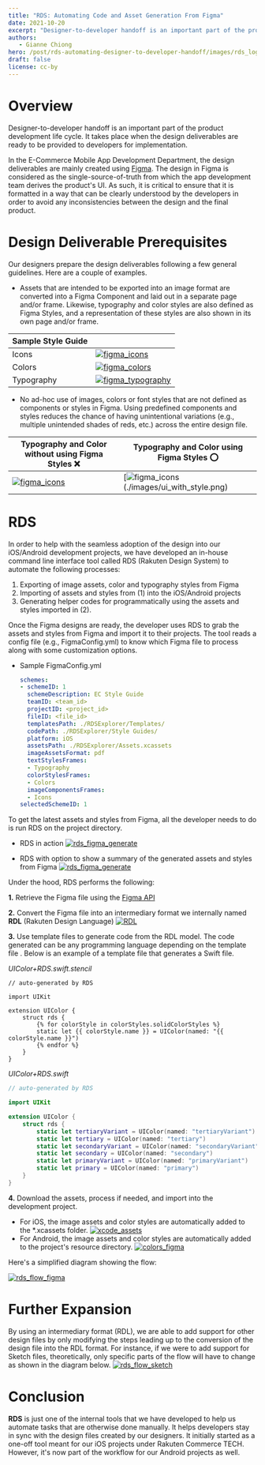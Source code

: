 ```yaml
---
title: "RDS: Automating Code and Asset Generation From Figma"
date: 2021-10-20
excerpt: "Designer-to-developer handoff is an important part of the product development life cycle. It takes place when the design deliverables are ready to be provided to developers for implementation."
authors:
   - Gianne Chiong
hero: /post/rds-automating-designer-to-developer-handoff/images/rds_logo.png
draft: false
license: cc-by
---
```


# Overview

Designer-to-developer handoff is an important part of the product development life cycle. It takes place when the design deliverables are ready to be provided to developers for implementation.

In the E-Commerce Mobile App Development Department, the design deliverables are mainly created using [Figma](https://www.figma.com). The design in Figma is considered as the single-source-of-truth from which the app development team derives the product's UI. As such, it is critical to ensure that it is formatted in a way that can be clearly understood by the developers in order to avoid any inconsistencies between the design and the final product.

# Design Deliverable Prerequisites

Our designers prepare the design deliverables following a few general guidelines. Here are a couple of examples.
- Assets that are intended to be exported into an image format are converted into a Figma Component and laid out in a separate page and/or frame. Likewise, typography and color styles are also defined as Figma Styles, and a representation of these styles are also shown in its own page and/or frame.

| Sample Style Guide |                                                              |
| ------------------ | ------------------------------------------------------------ |
| Icons              | [![figma_icons](./images/figma_icons.png)](./images/figma_icons.png) |
| Colors             | [![figma_colors](./images/figma_colors.png)](./images/figma_colors.png) |
| Typography         | [![figma_typography](./images/figma_typography.png)](./images/figma_typography.png) |

- No ad-hoc use of images, colors or font styles that are not defined as components or styles in Figma. Using predefined components and styles reduces the chance of having unintentional variations (e.g., multiple unintended shades of reds, etc.) across the entire design file.
  
| Typography and Color without using Figma Styles ❌ | Typography and Color using Figma Styles ⭕️ |
| -------------------------------------------------- | ----------------------------------------- |
| [![figma_icons](./images/ui_no_style.png)](./images/ui_no_style.png) | [![figma_icons](./images/ui_with_style.png)(./images/ui_with_style.png) |

# RDS

In order to help with the seamless adoption of the design into our iOS/Android development projects, we have developed an in-house command line interface tool called RDS (Rakuten Design System) to automate the following processes:

1. Exporting of image assets, color and typography styles from Figma
2. Importing of assets and styles from (1) into the iOS/Android projects
3. Generating helper codes for programmatically using the assets and styles imported in (2).

Once the Figma designs are ready, the developer uses RDS to grab the assets and styles from Figma and import it to their projects. The tool reads a config file (e.g., FigmaConfig.yml) to know which Figma file to process along with some customization options.
- Sample FigmaConfig.yml
  ```yaml
  schemes:
  - schemeID: 1
    schemeDescription: EC Style Guide
    teamID: <team_id>
    projectID: <project_id>
    fileID: <file_id>
    templatesPath: ./RDSExplorer/Templates/
    codePath: ./RDSExplorer/Style Guides/
    platform: iOS
    assetsPath: ./RDSExplorer/Assets.xcassets
    imageAssetsFormat: pdf
    textStylesFrames:
    - Typography
    colorStylesFrames:
    - Colors
    imageComponentsFrames:
    - Icons
  selectedSchemeID: 1
  ```

To get the latest assets and styles from Figma, all the developer needs to do is run RDS on the project directory.

- RDS in action
  [![rds_figma_generate](./images/rds_figma_generate.gif)](./images/automating-code-and-asset-generation-from/rds_figma_generate.gif)

- RDS with option to show a summary of the generated assets and styles from Figma
  [![rds_figma_generate](./images/rds_figma_generate_ss.png)](./images/automating-code-and-asset-generation-from/rds_figma_generate_ss.png)

Under the hood, RDS performs the following:

**1.** Retrieve the Figma file using the [Figma API](https://www.figma.com/developers/api#files-endpoints)

**2.** Convert the Figma file into an intermediary format we internally named **RDL** (Rakuten Design Language)
[![RDL](./images/RDL.jpg)](./images/automating-code-and-asset-generation-from/RDL.jpg)

**3.** Use template files to generate code from the RDL model. The code generated can be any programming language depending on the template file . Below is an example of a template file that generates a Swift file.

_UIColor+RDS.swift.stencil_
```stencil
// auto-generated by RDS
    
import UIKit

extension UIColor {
    struct rds {
        {% for colorStyle in colorStyles.solidColorStyles %}
        static let {{ colorStyle.name }} = UIColor(named: "{{ colorStyle.name }}")
        {% endfor %}
    }
}
```

_UIColor+RDS.swift_
```swift
// auto-generated by RDS

import UIKit

extension UIColor {
    struct rds {
        static let tertiaryVariant = UIColor(named: "tertiaryVariant")
        static let tertiary = UIColor(named: "tertiary")
        static let secondaryVariant = UIColor(named: "secondaryVariant")
        static let secondary = UIColor(named: "secondary")
        static let primaryVariant = UIColor(named: "primaryVariant")
        static let primary = UIColor(named: "primary")
    }
}    
```

**4.** Download the assets, process if needed, and import into the development project.
  - For iOS, the image assets and color styles are automatically added to the *.xcassets folder.
  [![xcode_assets](./images/xcode_assets.png)](./images/automating-code-and-asset-generation-from/xcode_assets.png)
  - For Android, the image assets and color styles are automatically added to the project's resource directory.
  [![colors_figma](./images/colors_figma.png)](./images/automating-code-and-asset-generation-from/colors_figma.png)


Here's a simplified diagram showing the flow:

[![rds_flow_figma](./images/rds_flow_figma.png)](./images/automating-code-and-asset-generation-from/rds_flow_figma.png)

# Further Expansion

By using an intermediary format (RDL), we are able to add support for other design files by only modifying the steps leading up to the conversion of the design file into the RDL format. For instance, if we were to add support for Sketch files, theoretically, only specific parts of the flow will have to change as shown in the diagram below.
[![rds_flow_sketch](./images/rds_flow_sketch.png)](./images/automating-code-and-asset-generation-from/rds_flow_sketch.png)

# Conclusion

**RDS** is just one of the internal tools that we have developed to help us automate tasks that are otherwise done manually. It helps developers stay in sync with the design files created by our designers.
It initially started as a one-off tool meant for our iOS projects under Rakuten Commerce TECH. However, it's now part of the workflow for our Android projects as well.